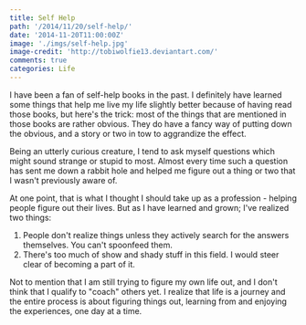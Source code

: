 ```yaml
---
title: Self Help
path: '/2014/11/20/self-help/'
date: '2014-11-20T11:00:00Z'
image: './imgs/self-help.jpg'
image-credit: 'http://tobiwolfie13.deviantart.com/'
comments: true
categories: Life
---
```


I have been a fan of self-help books in the past.<span class="more"></span> I definitely have learned some things that help me live my life slightly better because of having read those books, but here's the trick: most of the things that are mentioned in those books are rather obvious. They do have a fancy way of putting down the obvious, and a story or two in tow to aggrandize the effect.

Being an utterly curious creature, I tend to ask myself questions which might sound strange or stupid to most. Almost every time such a question has sent me down a rabbit hole and helped me figure out a thing or two that I wasn't previously aware of.

At one point, that is what I thought I should take up as a profession - helping people figure out their lives. But as I have learned and grown; I've realized two things:

1. People don't realize things unless they actively search for the answers themselves. You can't spoonfeed them.
2. There's too much of show and shady stuff in this field. I would steer clear of becoming a part of it.

Not to mention that I am still trying to figure my own life out, and I don't think that I qualify to "coach" others yet. I realize that life is a journey and the entire process is about figuring things out, learning from and enjoying the experiences, one day at a time.
